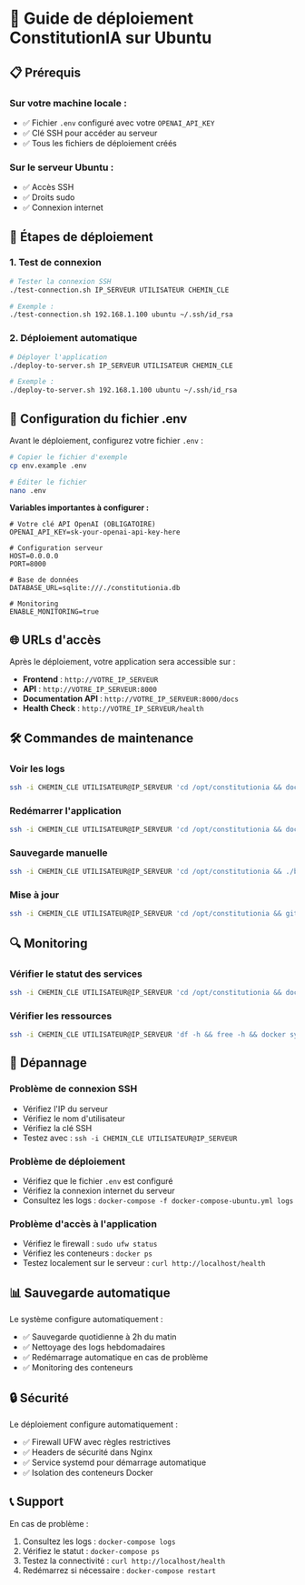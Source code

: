 # 🚀 Guide de déploiement ConstitutionIA sur Ubuntu

## 📋 Prérequis

### Sur votre machine locale :
- ✅ Fichier `.env` configuré avec votre `OPENAI_API_KEY`
- ✅ Clé SSH pour accéder au serveur
- ✅ Tous les fichiers de déploiement créés

### Sur le serveur Ubuntu :
- ✅ Accès SSH
- ✅ Droits sudo
- ✅ Connexion internet

## 🔧 Étapes de déploiement

### 1. Test de connexion
```bash
# Tester la connexion SSH
./test-connection.sh IP_SERVEUR UTILISATEUR CHEMIN_CLE

# Exemple :
./test-connection.sh 192.168.1.100 ubuntu ~/.ssh/id_rsa
```

### 2. Déploiement automatique
```bash
# Déployer l'application
./deploy-to-server.sh IP_SERVEUR UTILISATEUR CHEMIN_CLE

# Exemple :
./deploy-to-server.sh 192.168.1.100 ubuntu ~/.ssh/id_rsa
```

## 📝 Configuration du fichier .env

Avant le déploiement, configurez votre fichier `.env` :

```bash
# Copier le fichier d'exemple
cp env.example .env

# Éditer le fichier
nano .env
```

**Variables importantes à configurer :**
```env
# Votre clé API OpenAI (OBLIGATOIRE)
OPENAI_API_KEY=sk-your-openai-api-key-here

# Configuration serveur
HOST=0.0.0.0
PORT=8000

# Base de données
DATABASE_URL=sqlite:///./constitutionia.db

# Monitoring
ENABLE_MONITORING=true
```

## 🌐 URLs d'accès

Après le déploiement, votre application sera accessible sur :

- **Frontend** : `http://VOTRE_IP_SERVEUR`
- **API** : `http://VOTRE_IP_SERVEUR:8000`
- **Documentation API** : `http://VOTRE_IP_SERVEUR:8000/docs`
- **Health Check** : `http://VOTRE_IP_SERVEUR/health`

## 🛠️ Commandes de maintenance

### Voir les logs
```bash
ssh -i CHEMIN_CLE UTILISATEUR@IP_SERVEUR 'cd /opt/constitutionia && docker-compose -f docker-compose-ubuntu.yml logs -f'
```

### Redémarrer l'application
```bash
ssh -i CHEMIN_CLE UTILISATEUR@IP_SERVEUR 'cd /opt/constitutionia && docker-compose -f docker-compose-ubuntu.yml restart'
```

### Sauvegarde manuelle
```bash
ssh -i CHEMIN_CLE UTILISATEUR@IP_SERVEUR 'cd /opt/constitutionia && ./backup-ubuntu.sh'
```

### Mise à jour
```bash
ssh -i CHEMIN_CLE UTILISATEUR@IP_SERVEUR 'cd /opt/constitutionia && git pull && docker-compose -f docker-compose-ubuntu.yml up -d --build'
```

## 🔍 Monitoring

### Vérifier le statut des services
```bash
ssh -i CHEMIN_CLE UTILISATEUR@IP_SERVEUR 'cd /opt/constitutionia && docker-compose -f docker-compose-ubuntu.yml ps'
```

### Vérifier les ressources
```bash
ssh -i CHEMIN_CLE UTILISATEUR@IP_SERVEUR 'df -h && free -h && docker system df'
```

## 🚨 Dépannage

### Problème de connexion SSH
- Vérifiez l'IP du serveur
- Vérifiez le nom d'utilisateur
- Vérifiez la clé SSH
- Testez avec : `ssh -i CHEMIN_CLE UTILISATEUR@IP_SERVEUR`

### Problème de déploiement
- Vérifiez que le fichier `.env` est configuré
- Vérifiez la connexion internet du serveur
- Consultez les logs : `docker-compose -f docker-compose-ubuntu.yml logs`

### Problème d'accès à l'application
- Vérifiez le firewall : `sudo ufw status`
- Vérifiez les conteneurs : `docker ps`
- Testez localement sur le serveur : `curl http://localhost/health`

## 📊 Sauvegarde automatique

Le système configure automatiquement :
- ✅ Sauvegarde quotidienne à 2h du matin
- ✅ Nettoyage des logs hebdomadaires
- ✅ Redémarrage automatique en cas de problème
- ✅ Monitoring des conteneurs

## 🔒 Sécurité

Le déploiement configure automatiquement :
- ✅ Firewall UFW avec règles restrictives
- ✅ Headers de sécurité dans Nginx
- ✅ Service systemd pour démarrage automatique
- ✅ Isolation des conteneurs Docker

## 📞 Support

En cas de problème :
1. Consultez les logs : `docker-compose logs`
2. Vérifiez le statut : `docker-compose ps`
3. Testez la connectivité : `curl http://localhost/health`
4. Redémarrez si nécessaire : `docker-compose restart` 